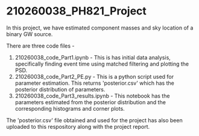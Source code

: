 # 210260038_PH821_Project

In this project, we have estimated component masses and sky location of a binary GW source. 

There are three code files - 
1. 210260038_code_Part1.ipynb - This is has initial data analysis, specifically finding event time using matched filtering and plotting the PSD.
2. 210260038_code_Part2_PE.py - This is a python script used for parameter estimation. This returns 'posterior.csv' which has the posterior distribution of parameters.
3. 210260038_code_Part3_results.ipynb - This notebook has the parameters estimated from the posterior distribution and the corresponding histograms and corner plots.

The 'posterior.csv' file obtained and used for the project has also been uploaded to this respository along with the project report. 
